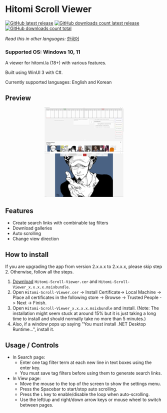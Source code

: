 # Hitomi Scroll Viewer
[![GitHub latest release](https://img.shields.io/github/release/kaismic/Hitomi-Scroll-Viewer.svg?logo=github)](https://github.com/kaismic/Hitomi-Scroll-Viewer/releases/latest)
[![GitHub downloads count latest release](https://img.shields.io/github/downloads/kaismic/Hitomi-Scroll-Viewer/latest/total.svg?logo=github)](https://github.com/kaismic/Hitomi-Scroll-Viewer/releases/latest)
[![GitHub downloads count total](https://img.shields.io/github/downloads/kaismic/Hitomi-Scroll-Viewer/total.svg?logo=github)](https://github.com/kaismic/Hitomi-Scroll-Viewer/releases)

*Read this in other languages:* [한국어](README-ko-KR.md)

### Supported OS: Windows 10, 11

A viewer for hitomi.la (18+) with various features.

Built using WinUI 3 with C#.

Currently supported languages: English and Korean

## Preview
<div align="center">
    <img src="images/preview1.png" style="width: 50%;">
    <img src="images/preview2.png" style="width: 50%;">
</div>

## Features
- Create search links with combinable tag filters
- Download galleries
- Auto scrolling
- Change view direction

## How to install
If you are upgrading the app from version 2.x.x.x to 2.x.x.x, please skip step 2. Otherwise, follow all the steps.
1. [Download](https://github.com/kaismic/Hitomi-Scroll-Viewer/releases/latest) `Hitomi-Scroll-Viewer.cer` and `Hitomi-Scroll-Viewer_x.x.x.x.msixbundle`.
2. Open `Hitomi-Scroll-Viewer.cer` -> Install Certificate-> Local Machine -> Place all certificates in the following store -> Browse -> Trusted People -> Next -> Finish.
3. Open `Hitomi-Scroll-Viewer_x.x.x.x.msixbundle` and install. (Note: The installation might seem stuck at around 15% but it is just taking a long time to install and should normally take no more than 5 minutes.)
4. Also, if a window pops up saying "You must install .NET Desktop Runtime...", install it.

## Usage / Controls
- In Search page:
    - Enter one tag filter term at each new line in text boxes using the enter key.
    - You must save tag filters before using them to generate search links.
- In View page:
    - Move the mouse to the top of the screen to show the settings menu.
    - Press the Spacebar to start/stop auto scrolling.
    - Press the `L` key to enable/disable the loop when auto-scrolling.
    - Use the left/up and right/down arrow keys or mouse wheel to switch between pages.
